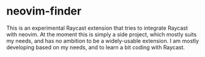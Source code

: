 # neovim-finder

This is an experimental Raycast extension that tries to integrate Raycast with
neovim. At the moment this is simply a side project, which mostly suits my needs, and
has no ambition to be a widely-usable extension. I am mostly developing based on my
needs, and to learn a bit coding with Raycast.
